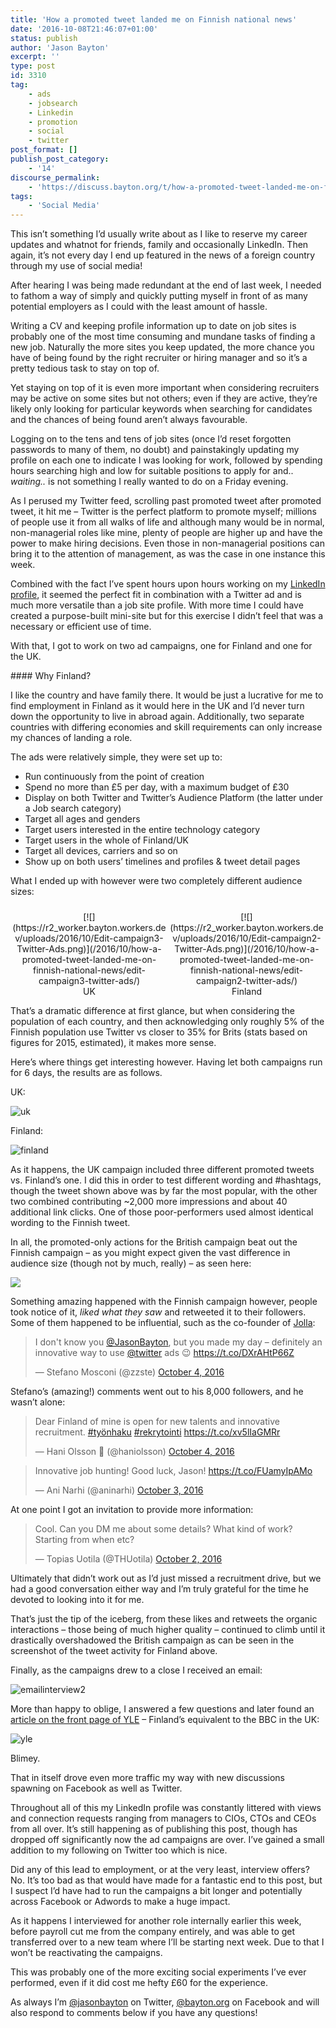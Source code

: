 ```yaml
---
title: 'How a promoted tweet landed me on Finnish national news'
date: '2016-10-08T21:46:07+01:00'
status: publish
author: 'Jason Bayton'
excerpt: ''
type: post
id: 3310
tag:
    - ads
    - jobsearch
    - Linkedin
    - promotion
    - social
    - twitter
post_format: []
publish_post_category:
    - '14'
discourse_permalink:
    - 'https://discuss.bayton.org/t/how-a-promoted-tweet-landed-me-on-finnish-national-news/100'
tags:
    - 'Social Media'
---
```

This isn’t something I’d usually write about as I like to reserve my career updates and whatnot for friends, family and occasionally LinkedIn. Then again, it’s not every day I end up featured in the news of a foreign country through my use of social media!

After hearing I was being made redundant at the end of last week, I needed to fathom a way of simply and quickly putting myself in front of as many potential employers as I could with the least amount of hassle.

Writing a CV and keeping profile information up to date on job sites is probably one of the most time consuming and mundane tasks of finding a new job. Naturally the more sites you keep updated, the more chance you have of being found by the right recruiter or hiring manager and so it’s a pretty tedious task to stay on top of.

Yet staying on top of it is even more important when considering recruiters may be active on some sites but not others; even if they are active, they’re likely only looking for particular keywords when searching for candidates and the chances of being found aren’t always favourable.

Logging on to the tens and tens of job sites (once I’d reset forgotten passwords to many of them, no doubt) and painstakingly updating my profile on each one to indicate I was looking for work, followed by spending hours searching high and low for suitable positions to apply for and.. *waiting..* is not something I really wanted to do on a Friday evening.

As I perused my Twitter feed, scrolling past promoted tweet after promoted tweet, it hit me – Twitter is the perfect platform to promote myself; millions of people use it from all walks of life and although many would be in normal, non-managerial roles like mine, plenty of people are higher up and have the power to make hiring decisions. Even those in non-managerial positions can bring it to the attention of management, as was the case in one instance this week.

Combined with the fact I’ve spent hours upon hours working on my [LinkedIn profile](https://linkedin.com/in/jasonbayton), it seemed the perfect fit in combination with a Twitter ad and is much more versatile than a job site profile. With more time I could have created a purpose-built mini-site but for this exercise I didn’t feel that was a necessary or efficient use of time.

With that, I got to work on two ad campaigns, one for Finland and one for the UK.

<div class="bs-callout bs-callout-success">#### Why Finland?

I like the country and have family there. It would be just a lucrative for me to find employment in Finland as it would here in the UK and I’d never turn down the opportunity to live in abroad again. Additionally, two separate countries with differing economies and skill requirements can only increase my chances of landing a role.

</div>The ads were relatively simple, they were set up to:

- Run continuously from the point of creation
- Spend no more than £5 per day, with a maximum budget of £30
- Display on both Twitter and Twitter’s Audience Platform (the latter under a Job search category)
- Target all ages and genders
- Target users interested in the entire technology category
- Target users in the whole of Finland/UK
- Target all devices, carriers and so on
- Show up on both users’ timelines and profiles &amp; tweet detail pages

What I ended up with however were two completely different audience sizes:

 <style type="text/css">
			#gallery-8 {
				margin: auto;
			}
			#gallery-8 .gallery-item {
				float: left;
				margin-top: 10px;
				text-align: center;
				width: 50%;
			}
			#gallery-8 img {
				border: 2px solid #cfcfcf;
			}
			#gallery-8 .gallery-caption {
				margin-left: 0;
			}
			/* see gallery_shortcode() in wp-includes/media.php */
		</style>

<div class="gallery galleryid-0 gallery-columns-2 gallery-size-full" id="gallery-8"><dl class="gallery-item"> <dt class="gallery-icon portrait"> [![](https://r2_worker.bayton.workers.dev/uploads/2016/10/Edit-campaign3-Twitter-Ads.png)](/2016/10/how-a-promoted-tweet-landed-me-on-finnish-national-news/edit-campaign3-twitter-ads/) </dt> <dd class="wp-caption-text gallery-caption" id="gallery-8-3315"> UK </dd></dl><dl class="gallery-item"> <dt class="gallery-icon portrait"> [![](https://r2_worker.bayton.workers.dev/uploads/2016/10/Edit-campaign2-Twitter-Ads.png)](/2016/10/how-a-promoted-tweet-landed-me-on-finnish-national-news/edit-campaign2-twitter-ads/) </dt> <dd class="wp-caption-text gallery-caption" id="gallery-8-3314"> Finland </dd></dl>  
 </div>That’s a dramatic difference at first glance, but when considering the population of each country, and then acknowledging only roughly 5% of the Finnish population use Twitter vs closer to 35% for Brits (stats based on figures for 2015, estimated), it makes more sense.

Here’s where things get interesting however. Having let both campaigns run for 6 days, the results are as follows.

UK:

![uk](https://r2_worker.bayton.workers.dev/uploads/2016/10/uk.png)

Finland:

![finland](https://r2_worker.bayton.workers.dev/uploads/2016/10/finland.png)

As it happens, the UK campaign included three different promoted tweets vs. Finland’s one. I did this in order to test different wording and #hashtags, though the tweet shown above was by far the most popular, with the other two combined contributing ~2,000 more impressions and about 40 additional link clicks. One of those poor-performers used almost identical wording to the Finnish tweet.

In all, the promoted-only actions for the British campaign beat out the Finnish campaign – as you might expect given the vast difference in audience size (though not by much, really) – as seen here:

![](https://r2_worker.bayton.workers.dev/uploads/2016/10/Ads-Manager-1-beta-.png)

Something amazing happened with the Finnish campaign however, people took notice of it, *liked what they saw* and retweeted it to their followers. Some of them happened to be influential, such as the co-founder of [Jolla](https://jolla.com/):

> I don't know you [@JasonBayton](https://twitter.com/JasonBayton?ref_src=twsrc%5Etfw), but you made my day – definitely an innovative way to use [@twitter](https://twitter.com/Twitter?ref_src=twsrc%5Etfw) ads 😉 <https://t.co/DXrAHtP66Z>
> 
> — Stefano Mosconi (@zzste) [October 4, 2016](https://twitter.com/zzste/status/783190520248012800?ref_src=twsrc%5Etfw)

<script async="" charset="utf-8" src="https://platform.twitter.com/widgets.js"></script>

Stefano’s (amazing!) comments went out to his 8,000 followers, and he wasn’t alone:

> Dear Finland of mine is open for new talents and innovative recruitment. [\#työnhaku](https://twitter.com/hashtag/ty%C3%B6nhaku?src=hash&ref_src=twsrc%5Etfw) [\#rekrytointi](https://twitter.com/hashtag/rekrytointi?src=hash&ref_src=twsrc%5Etfw) <https://t.co/xv5lIaGMRr>
> 
> — Hani Olsson 💖 (@haniolsson) [October 4, 2016](https://twitter.com/haniolsson/status/783392208363937792?ref_src=twsrc%5Etfw)

<script async="" charset="utf-8" src="https://platform.twitter.com/widgets.js"></script>

> Innovative job hunting! Good luck, Jason! <https://t.co/FUamyIpAMo>
> 
> — Ani Narhi (@aninarhi) [October 3, 2016](https://twitter.com/aninarhi/status/782892678744797184?ref_src=twsrc%5Etfw)

<script async="" charset="utf-8" src="https://platform.twitter.com/widgets.js"></script>

At one point I got an invitation to provide more information:

> Cool. Can you DM me about some details? What kind of work? Starting from when etc?
> 
> — Topias Uotila (@THUotila) [October 2, 2016](https://twitter.com/THUotila/status/782506648363474944?ref_src=twsrc%5Etfw)

<script async="" charset="utf-8" src="https://platform.twitter.com/widgets.js"></script>

Ultimately that didn’t work out as I’d just missed a recruitment drive, but we had a good conversation either way and I’m truly grateful for the time he devoted to looking into it for me.

That’s just the tip of the iceberg, from these likes and retweets the organic interactions – those being of much higher quality – continued to climb until it drastically overshadowed the British campaign as can be seen in the screenshot of the tweet activity for Finland above.

Finally, as the campaigns drew to a close I received an email:

![emailinterview2](https://r2_worker.bayton.workers.dev/uploads/2016/10/emailinterview2.png)

More than happy to oblige, I answered a few questions and later found an [article on the front page of YLE](http://yle.fi/uutiset/3-9206472) – Finland’s equivalent to the BBC in the UK:

![yle](https://r2_worker.bayton.workers.dev/uploads/2016/10/yle.png)

Blimey.

That in itself drove even more traffic my way with new discussions spawning on Facebook as well as Twitter.

Throughout all of this my LinkedIn profile was constantly littered with views and connection requests ranging from managers to CIOs, CTOs and CEOs from all over. It’s still happening as of publishing this post, though has dropped off significantly now the ad campaigns are over. I’ve gained a small addition to my following on Twitter too which is nice.

Did any of this lead to employment, or at the very least, interview offers? No. It’s too bad as that would have made for a fantastic end to this post, but I suspect I’d have had to run the campaigns a bit longer and potentially across Facebook or Adwords to make a huge impact.

As it happens I interviewed for another role internally earlier this week, before payroll cut me from the company entirely, and was able to get transferred over to a new team where I’ll be starting next week. Due to that I won’t be reactivating the campaigns.

This was probably one of the more exciting social experiments I’ve ever performed, even if it did cost me hefty £60 for the experience.

As always I’m [@jasonbayton](https://twitter.com/jasonbayton) on Twitter, [@bayton.org](https://facebook.com/bayton.org) on Facebook and will also respond to comments below if you have any questions!